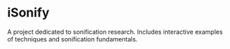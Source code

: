 # iSonify
A project dedicated to sonification research. Includes interactive examples of techniques and sonification fundamentals.
